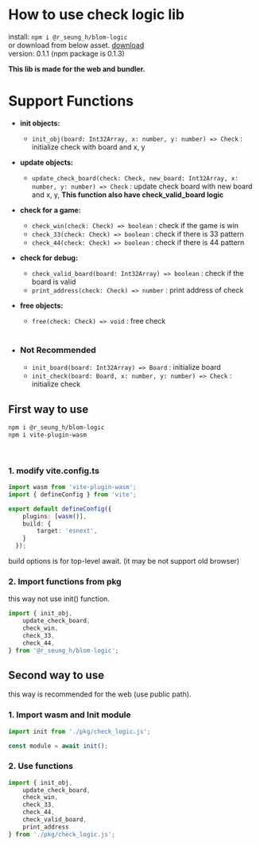 # How to use check logic lib

install: `npm i @r_seung_h/blom-logic`  
or download from below asset.
[download](https://github.com/TEAM-BLOM/blom-logic-lib/releases/download/v0.1.1/logic-web-0.1.1.zip)  
version: 0.1.1 (npm package is 0.1.3)  

<b>This lib is made for the web and bundler.</b>

# Support Functions
- <b>init objects:</b>
  - `init_obj(board: Int32Array, x: number, y: number) => Check` : initialize check with board and x, y
- <b>update objects:</b>
  - `update_check_board(check: Check, new_board: Int32Array, x: number, y: number) => Check` : update check board with new board and x, y, <b>This function also have check_valid_board logic</b>
- <b>check for a game:</b>
  - `check_win(check: Check) => boolean` : check if the game is win
  - `check_33(check: Check) => boolean` : check if there is 33 pattern
  - `check_44(check: Check) => boolean` : check if there is 44 pattern
- <b>check for debug:</b>
  - `check_valid_board(board: Int32Array) => boolean` : check if the board is valid
  - `print_address(check: Check) => number` : print address of check
- <b>free objects:</b>  
  - `free(check: Check) => void` : free check
<br> </br>
- <h3>Not Recommended</h3>
  
  - `init_board(board: Int32Array) => Board` : initialize board
  - `init_check(board: Board, x: number, y: number) => Check` : initialize check

## First way to use
```bash
npm i @r_seung_h/blom-logic
npm i vite-plugin-wasm
```
<br/>  

### 1. modify vite.config.ts
```ts
import wasm from 'vite-plugin-wasm';
import { defineConfig } from 'vite';

export default defineConfig({
    plugins: [wasm()],
    build: {
        target: 'esnext',
    }
  });
```
build options is for top-level await. (it may be not support old browser)


### 2. Import functions from pkg
this way not use init() function.
```ts
import { init_obj,
    update_check_board, 
    check_win, 
    check_33, 
    check_44, 
} from '@r_seung_h/blom-logic';
```

## Second way to use
this way is recommended for the web (use public path).

### 1. Import wasm and Init module
```js
import init from './pkg/check_logic.js';

const module = await init();
```

### 2. Use functions

```js
import { init_obj,
    update_check_board, 
    check_win, 
    check_33, 
    check_44, 
    check_valid_board, 
    print_address 
} from './pkg/check_logic.js';
```